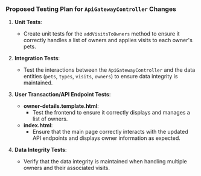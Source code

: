 
### Proposed Testing Plan for `ApiGatewayController` Changes

1. **Unit Tests**:
   - Create unit tests for the `addVisitsToOwners` method to ensure it correctly handles a list of owners and applies visits to each owner's pets.

2. **Integration Tests**:
   - Test the interactions between the `ApiGatewayController` and the data entities (`pets`, `types`, `visits`, `owners`) to ensure data integrity is maintained.

3. **User Transaction/API Endpoint Tests**:
   - **owner-details.template.html**:
     - Test the frontend to ensure it correctly displays and manages a list of owners.
   - **index.html**:
     - Ensure that the main page correctly interacts with the updated API endpoints and displays owner information as expected.

4. **Data Integrity Tests**:
   - Verify that the data integrity is maintained when handling multiple owners and their associated visits.